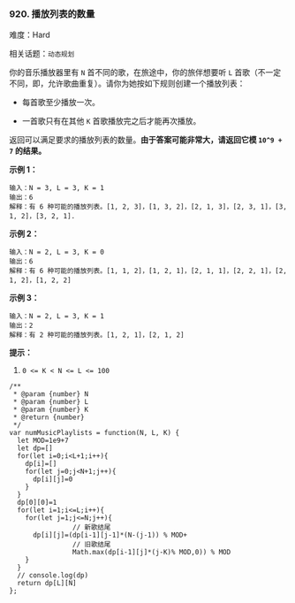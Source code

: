### 920. 播放列表的数量

难度：Hard

相关话题：`动态规划`

你的音乐播放器里有 `N` 首不同的歌，在旅途中，你的旅伴想要听  `L` 首歌（不一定不同，即，允许歌曲重复）。请你为她按如下规则创建一个播放列表：




* 每首歌至少播放一次。

* 一首歌只有在其他  `K`  首歌播放完之后才能再次播放。





返回可以满足要求的播放列表的数量。**由于答案可能非常大，请返回它模 `10^9 + 7` 的结果。** 







**示例 1：** 



```
输入：N = 3, L = 3, K = 1
输出：6
解释：有 6 种可能的播放列表。[1, 2, 3]，[1, 3, 2]，[2, 1, 3]，[2, 3, 1]，[3, 1, 2]，[3, 2, 1].
```


**示例 2：** 



```
输入：N = 2, L = 3, K = 0
输出：6
解释：有 6 种可能的播放列表。[1, 1, 2]，[1, 2, 1]，[2, 1, 1]，[2, 2, 1]，[2, 1, 2]，[1, 2, 2]
```


**示例 3：** 



```
输入：N = 2, L = 3, K = 1
输出：2
解释：有 2 种可能的播放列表。[1, 2, 1]，[2, 1, 2]
```






**提示：** 




1.  `0 <= K < N <= L <= 100` 




```
/**
 * @param {number} N
 * @param {number} L
 * @param {number} K
 * @return {number}
 */
var numMusicPlaylists = function(N, L, K) {
  let MOD=1e9+7
  let dp=[]
  for(let i=0;i<L+1;i++){
    dp[i]=[]
    for(let j=0;j<N+1;j++){
      dp[i][j]=0
    }
  }
  dp[0][0]=1
  for(let i=1;i<=L;i++){
    for(let j=1;j<=N;j++){
                // 新歌结尾
      dp[i][j]=(dp[i-1][j-1]*(N-(j-1)) % MOD+
                // 旧歌结尾
                Math.max(dp[i-1][j]*(j-K)% MOD,0)) % MOD
    }
  }
  // console.log(dp)
  return dp[L][N]
};
```

